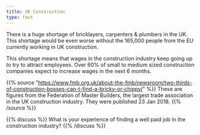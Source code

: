 ```yaml
---
title: UK Construction
type: fact
---
```


There is a huge shortage of bricklayers, carpenters & plumbers in the UK. This shortage would be even worse without the 165,000 people from the EU currently working in UK construction.

This shortage means that wages in the construction industry keep going up to try to attract employees. Over 60% of small to medium sized construction companies expect to increase wages in the next 6 months.

{{% source "https://www.fmb.org.uk/about-the-fmb/newsroom/two-thirds-of-construction-bosses-can-t-find-a-bricky-or-chippy/" %}}
These are figures from the Federation of Master Builders, the largest trade association in the UK construction industry. They were published 23 Jan 2018.
{{% /source %}}

{{% discuss %}}
What is your experience of finding a well paid job in the construction industry?
{{% /discuss %}}
